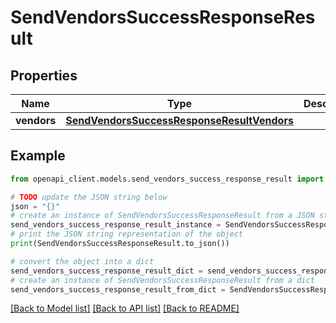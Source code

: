 # SendVendorsSuccessResponseResult


## Properties

Name | Type | Description | Notes
------------ | ------------- | ------------- | -------------
**vendors** | [**SendVendorsSuccessResponseResultVendors**](SendVendorsSuccessResponseResultVendors.md) |  | [optional] 

## Example

```python
from openapi_client.models.send_vendors_success_response_result import SendVendorsSuccessResponseResult

# TODO update the JSON string below
json = "{}"
# create an instance of SendVendorsSuccessResponseResult from a JSON string
send_vendors_success_response_result_instance = SendVendorsSuccessResponseResult.from_json(json)
# print the JSON string representation of the object
print(SendVendorsSuccessResponseResult.to_json())

# convert the object into a dict
send_vendors_success_response_result_dict = send_vendors_success_response_result_instance.to_dict()
# create an instance of SendVendorsSuccessResponseResult from a dict
send_vendors_success_response_result_from_dict = SendVendorsSuccessResponseResult.from_dict(send_vendors_success_response_result_dict)
```
[[Back to Model list]](../README.md#documentation-for-models) [[Back to API list]](../README.md#documentation-for-api-endpoints) [[Back to README]](../README.md)


